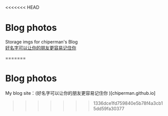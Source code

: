 <<<<<<< HEAD
# Blog photos

Storage imgs for chiperman's Blog  
[好名字可以让你的朋友更容易记住你](<https://chiperman.github.io/>)

=======
# Blog photos  
My blog site：(好名字可以让你的朋友更容易记住你
)[chiperman.github.io]
>>>>>>> 1336dce1fd759840e5b78f4a3cb15dd59fa30377
